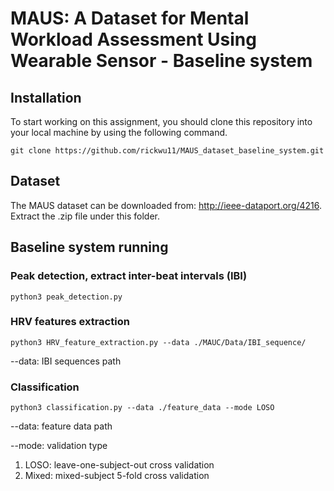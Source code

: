 # MAUS: A Dataset for Mental Workload Assessment Using Wearable Sensor - Baseline system


## Installation
To start working on this assignment, you should clone this repository into your local machine by using the following command.

    git clone https://github.com/rickwu11/MAUS_dataset_baseline_system.git

## Dataset
The MAUS dataset can be downloaded from: http://ieee-dataport.org/4216.
Extract the .zip file under this folder.

## Baseline system running

### Peak detection, extract inter-beat intervals (IBI)
    python3 peak_detection.py

### HRV features extraction
    python3 HRV_feature_extraction.py --data ./MAUC/Data/IBI_sequence/

--data: IBI sequences path
    
### Classification
    python3 classification.py --data ./feature_data --mode LOSO
    
--data: feature data path

--mode: validation type
1. LOSO: leave-one-subject-out cross validation
2. Mixed: mixed-subject 5-fold cross validation
    

